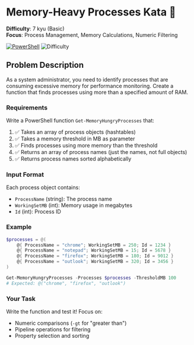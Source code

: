 # Memory-Heavy Processes Kata 🔧

**Difficulty**: 7 kyu (Basic)  
**Focus**: Process Management, Memory Calculations, Numeric Filtering  

[![PowerShell](https://img.shields.io/badge/PowerShell-5391FE?style=for-the-badge&logo=powershell&logoColor=white)](https://docs.microsoft.com/en-us/powershell/)
![Difficulty](https://img.shields.io/badge/Difficulty-7%20kyu-green)

## Problem Description

As a system administrator, you need to identify processes that are consuming excessive memory for performance monitoring. Create a function that finds processes using more than a specified amount of RAM.

### Requirements

Write a PowerShell function `Get-MemoryHungryProcesses` that:

1. ✅ Takes an array of process objects (hashtables)
2. ✅ Takes a memory threshold in MB as parameter
3. ✅ Finds processes using more memory than the threshold
4. ✅ Returns an array of process names (just the names, not full objects)
5. ✅ Returns process names sorted alphabetically

### Input Format

Each process object contains:
- `ProcessName` (string): The process name
- `WorkingSetMB` (int): Memory usage in megabytes
- `Id` (int): Process ID

### Example

```powershell
$processes = @(
    @{ ProcessName = "chrome"; WorkingSetMB = 250; Id = 1234 }
    @{ ProcessName = "notepad"; WorkingSetMB = 15; Id = 5678 }
    @{ ProcessName = "firefox"; WorkingSetMB = 180; Id = 9012 }
    @{ ProcessName = "outlook"; WorkingSetMB = 320; Id = 3456 }
)

Get-MemoryHungryProcesses -Processes $processes -ThresholdMB 100
# Expected: @("chrome", "firefox", "outlook")
```

### Your Task

Write the function and test it! Focus on:
- Numeric comparisons (`-gt` for "greater than")
- Pipeline operations for filtering
- Property selection and sorting
